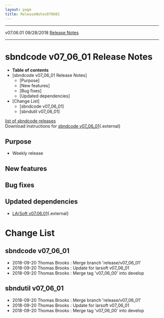 ```yaml
---
layout: page
title: ReleaseNotes070601
---
```


  ----------- ------------ -- -- ------------------------------------------------------
  v07.06.01   09/28/2018         [Release Notes](ReleaseNotes070601.html)
  ----------- ------------ -- -- ------------------------------------------------------



sbndcode v07\_06\_01 Release Notes
======================================================================================

-   **Table of contents**
-   [sbndcode v07\_06\_01 Release
    Notes]
    -   [Purpose]
    -   [New features]
    -   [Bug fixes]
    -   [Updated dependencies]
-   [Change List]
    -   [sbndcode v07\_06\_01]
    -   [sbndutil v07\_06\_01]

[list of sbndcode
releases](List_of_SBND_code_releases.html)\
Download instructions for [sbndcode
v07\_06\_01](http://scisoft.fnal.gov/scisoft/bundles/sbnd/v07_06_01/sbndcode-v07_06_01.html){.external}



Purpose
----------------------------------

-   Weekly release



New features
--------------------------------------------



Bug fixes
--------------------------------------



Updated dependencies
------------------------------------------------------------

-   [LArSoft
    v07.06.01](https://cdcvs.fnal.gov/redmine/projects/larsoft/wiki/ReleaseNotes070601){.external}



Change List
==========================================



sbndcode v07\_06\_01
----------------------------------------------------------

-   2018-09-20 Thomas Brooks : Merge branch \'release/v07\_06\_01\'
-   2018-09-20 Thomas Brooks : Update for larsoft v07\_06\_01
-   2018-09-20 Thomas Brooks : Merge tag \'v07\_06\_00\' into develop



sbndutil v07\_06\_01
----------------------------------------------------------

-   2018-09-20 Thomas Brooks : Merge branch \'release/v07\_06\_01\'
-   2018-09-20 Thomas Brooks : Update for larsoft v07\_06\_01
-   2018-09-20 Thomas Brooks : Merge tag \'v07\_06\_00\' into develop
